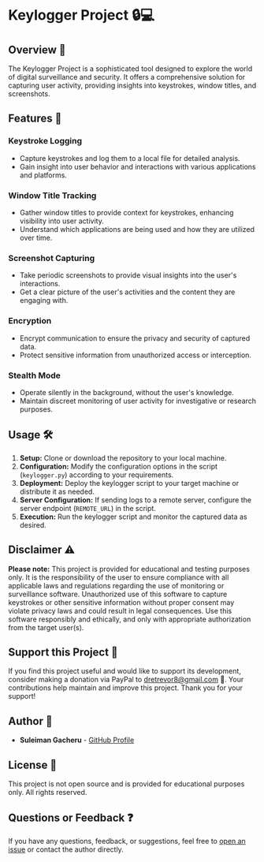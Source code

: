 # Keylogger Project 🔒💻

## Overview 📝

The Keylogger Project is a sophisticated tool designed to explore the world of digital surveillance and security. It offers a comprehensive solution for capturing user activity, providing insights into keystrokes, window titles, and screenshots.

## Features 🚀

### Keystroke Logging
- Capture keystrokes and log them to a local file for detailed analysis.
- Gain insight into user behavior and interactions with various applications and platforms.

### Window Title Tracking
- Gather window titles to provide context for keystrokes, enhancing visibility into user activity.
- Understand which applications are being used and how they are utilized over time.

### Screenshot Capturing
- Take periodic screenshots to provide visual insights into the user's interactions.
- Get a clear picture of the user's activities and the content they are engaging with.

### Encryption
- Encrypt communication to ensure the privacy and security of captured data.
- Protect sensitive information from unauthorized access or interception.

### Stealth Mode
- Operate silently in the background, without the user's knowledge.
- Maintain discreet monitoring of user activity for investigative or research purposes.

## Usage 🛠️

1. **Setup:** Clone or download the repository to your local machine.
2. **Configuration:** Modify the configuration options in the script (`keylogger.py`) according to your requirements.
3. **Deployment:** Deploy the keylogger script to your target machine or distribute it as needed.
4. **Server Configuration:** If sending logs to a remote server, configure the server endpoint (`REMOTE_URL`) in the script.
5. **Execution:** Run the keylogger script and monitor the captured data as desired.

## Disclaimer ⚠️

**Please note:** This project is provided for educational and testing purposes only. It is the responsibility of the user to ensure compliance with all applicable laws and regulations regarding the use of monitoring or surveillance software. Unauthorized use of this software to capture keystrokes or other sensitive information without proper consent may violate privacy laws and could result in legal consequences. Use this software responsibly and ethically, and only with appropriate authorization from the target user(s).

## Support this Project 🙏

If you find this project useful and would like to support its development, consider making a donation via PayPal to [dretrevor8@gmail.com](https://www.paypal.com/paypalme/dretrevor8) 🌟. Your contributions help maintain and improve this project. Thank you for your support!

## Author 📝

- **Suleiman Gacheru** - [GitHub Profile](https://github.com/hetrox8)

## License 📄

This project is not open source and is provided for educational purposes only. All rights reserved.

## Questions or Feedback ❓

If you have any questions, feedback, or suggestions, feel free to [open an issue](https://github.com/your-username/keylogger-project/issues) or contact the author directly.
